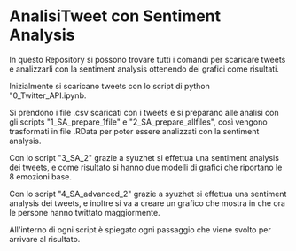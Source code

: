 # AnalisiTweet con Sentiment Analysis

In questo Repository si possono trovare tutti i comandi per scaricare tweets e analizzarli con la sentiment analysis ottenendo dei grafici come risultati. 

Inizialmente si scaricano tweets con lo script di python "0_Twitter_API.ipynb.

Si prendono i file .csv scaricati con i tweets e si preparano alle analisi con gli scripts "1_SA_prepare_1file" e "2_SA_prepare_allfiles", così vengono trasformati in file .RData per poter essere analizzati con la sentiment analysis. 

Con lo script "3_SA_2" grazie a syuzhet si effettua una sentiment analysis dei tweets, e come risultato si hanno due modelli di grafici che riportano le 8 emozioni base.

Con lo script "4_SA_advanced_2" grazie a syuzhet si effettua una sentiment analysis dei tweets, e inoltre si va a creare un grafico che mostra in che ora le persone hanno twittato maggiormente. 

All'interno di ogni script è spiegato ogni passaggio che viene svolto per arrivare al risultato. 
